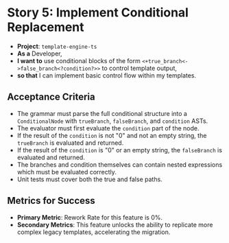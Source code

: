 # Story 5: Implement Conditional Replacement

- **Project**: `template-engine-ts`
- **As a** Developer,
- **I want to** use conditional blocks of the form `<+true_branch<->false_branch<?condition?>>` to control template output,
- **so that** I can implement basic control flow within my templates.

## Acceptance Criteria

-   The grammar must parse the full conditional structure into a `ConditionalNode` with `trueBranch`, `falseBranch`, and `condition` ASTs.
-   The evaluator must first evaluate the `condition` part of the node.
-   If the result of the `condition` is not "0" and not an empty string, the `trueBranch` is evaluated and returned.
-   If the result of the `condition` is "0" or an empty string, the `falseBranch` is evaluated and returned.
-   The branches and condition themselves can contain nested expressions which must be evaluated correctly.
-   Unit tests must cover both the true and false paths.

## Metrics for Success

- **Primary Metric**: Rework Rate for this feature is 0%.
- **Secondary Metrics**: This feature unlocks the ability to replicate more complex legacy templates, accelerating the migration.
